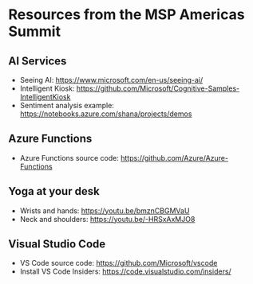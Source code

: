# Resources from the MSP Americas Summit

## AI Services
- Seeing AI: https://www.microsoft.com/en-us/seeing-ai/
- Intelligent Kiosk: https://github.com/Microsoft/Cognitive-Samples-IntelligentKiosk
- Sentiment analysis example: https://notebooks.azure.com/shana/projects/demos

## Azure Functions
- Azure Functions source code: https://github.com/Azure/Azure-Functions


## Yoga at your desk
- Wrists and hands: https://youtu.be/bmznCBGMVaU
- Neck and shoulders: https://youtu.be/-HRSxAxMJO8

## Visual Studio Code
- VS Code source code: https://github.com/Microsoft/vscode
- Install VS Code Insiders: https://code.visualstudio.com/insiders/

